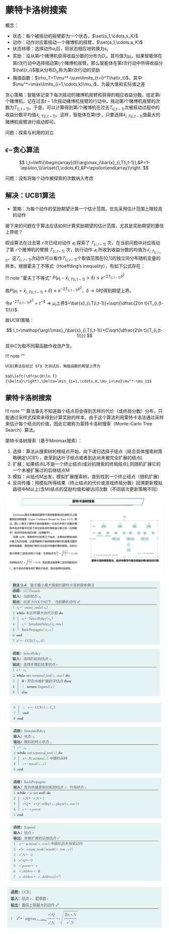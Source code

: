 # 蒙特卡洛树搜索

概念：

+ 状态：每个被摇动的摇臂即为一个状态，$\set{s_1,\cdots,s_K}$
+ 动作：动作对应着摇动一个赌博机的摇臂，$\set{a_1,\cdots,a_K}$
+ 状态转移：选择动作$a_i$后，将状态相应地转换为$s_i$
+ 奖励：设从第$i$个赌博机获得收益分数的分布为$D_i$，其均值为$\mu_i$，如果智能体在第$t$次行动中选择摇动第$l_i$个赌博机摇臂，那么智能体在第$t$次行动中所得收益分$\hat{r_i}$服从分布$D_{l_i}$,称为第$t$次行动的奖励
+ 悔值函数：$\rho_T=T\mu^*-\sum\limits_{t=i}^T\hat{r_t}$，其中$\mu^*=\max\limits_{i=1,\cdots,k}\mu_i$，为最大值和实际值之差

贪心策略：智能体记录下每次摇动的赌博机摇臂和获得的相应收益分数。给定第$i$个赌博机，记在过去$t-1$次摇动赌博机摇臂的行动中，摇动第i个赌博机摇臂的次数为$T_{(i,t-1)}$。于是，可以计算得到第$i$个赌博机在过去$T_{(i,t-1)}$次被摇动过程中的收益分数平均值$\bar{x}_{i,T(i,t-1)}$。这样，智能体在第$t$步，只要选择$\bar{x}_{i,T(i,t-1)}$值最大的赌博机摇臂进行摇动即可。

问题：探索与利用的对立

## $\epsilon-$贪心算法

$$
l_t=\left\{\begin{array}{ll}\arg\max_i\bar{x}_{i,T(i,t-1)},&P=1-\epsilon,\\i\in\set{1,\cdots,K},&P=\epsilon\end{array}\right.
$$

问题：没有将每个动作被探索的次数纳入考虑

## 解决：UCB1算法

+ 策略：为每个动作的奖励期望计算一个估计范围，优先采用估计范围上限较高的动作

接下来的问题在于算法应该如何计算奖励期望的估计范围，尤其是奖励期望的置信上界呢？

假设算法在过去第 $𝑡$ 次已经对动作 $𝑎_𝑖$ 探索了 $𝑇_{(𝑖,𝑡−1)}$ 次，在当前问题中对应摇动了第 $𝑖$ 个赌博机的臂膀 $𝑇_{(𝑖,𝑡−1)}$ 次，执行动作 $𝑎_𝑖$ 所收到收益分数的均值为$\bar{𝑥}_{𝑖,𝑇_{(𝑖,𝑡−1)} }$。这$𝑇_{(𝑖,𝑡−1)}$次动作可以看作$𝑇_{(𝑖,𝑡−1)}$个取值范围在[0,1]的独立同分布随机变量的样本，根据霍夫丁不等式（Hoeffding’s inequality），有如下公式存在：

!!! note "霍夫丁不等式"
    $P(\mu_i-\bar{x}_{i,T(i,t-1)}>\delta)\leqslant e^{-2T_{(i,t-1)}\delta^2}$

故$P(\mu_i>\bar{x}_{i,T(i,t-1)}+\delta)\leqslant e^{-2T_{(i,t-1)}\delta^2}$，$\delta\to0$时得到期望上界。

令$e^{-2T_{(i,t-1)}\delta^2}=t^{-4}\Rightarrow\mu_i$上界$=\bar{x}_{i,T(i,t-1)}+\sqrt{\dfrac{2\ln t}{T_{i,(t-1)}}}$

故UCB1策略：

$$
l_t=\mathop{\arg\!\max}_i\bar{x}_{i,T(i,t-1)}+C\sqrt{\dfrac{2\ln t}{T_{i,(t-1)}}}
$$

其中$C$为取不同幂函数作收敛产生。

!!! note ""

    UCB1算法在经过 $𝑇$ 次测试后，悔值函数的期望上界为 
    
    $$O\left(\dfrac{K\ln T}{\Delta}\right),\Delta=\min_{i=1,\cdots,K,\mu_i<\mu}\mu^*-\mu_i$$

## 蒙特卡洛树搜索

!!! note ""
    算法事先不知道每个结点将会得到怎样的代价（或终局分数）分布，只能通过采样式探索来得到计算奖励的样本。由于这个算法利用蒙特卡洛法通过采样来估计每个结点的价值，因此它被称为蒙特卡洛树搜索（Monte-Carlo Tree Search）算法。

蒙特卡洛树搜索（基于Minimax搜索）：

1. 选择：算法从搜索树的根结点开始，向下递归选择子结点（结合具体搜索树策略确定UCB1），直至到达叶子结点或者到达尚未被完全扩展的结点$L$
2. 扩展：如果结点L不是一个终止结点(或对抗搜索的终局结点),则随机扩展它的一个未被扩展过的后继结点M
3. 模拟：从结点M出发，模拟扩展搜索树，直到找到一个终止结点（随机扩展）
4. 反向传播：用模拟所得结果（终止结点的代价或游戏终局分数）回溯更新模拟路径中M以上(含M)结点的奖励均值和被访问次数（不同层次更新策略不同）

![alt text](images/image-7.png)

![alt text](images/image-11.png)
![alt text](images/image-12.png)
![alt text](images/image-8.png)